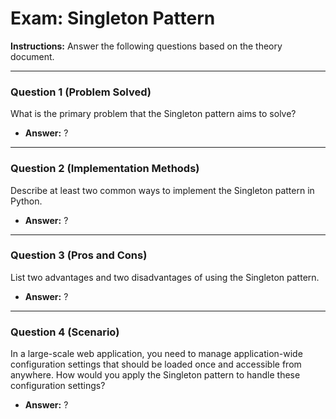 
# Exam: Singleton Pattern

**Instructions:** Answer the following questions based on the theory document.

---

### Question 1 (Problem Solved)

What is the primary problem that the Singleton pattern aims to solve?

- **Answer:** ?

---

### Question 2 (Implementation Methods)

Describe at least two common ways to implement the Singleton pattern in Python.

- **Answer:** ?

---

### Question 3 (Pros and Cons)

List two advantages and two disadvantages of using the Singleton pattern.

- **Answer:** ?

---

### Question 4 (Scenario)

In a large-scale web application, you need to manage application-wide configuration settings that should be loaded once and accessible from anywhere. How would you apply the Singleton pattern to handle these configuration settings?

- **Answer:** ?


